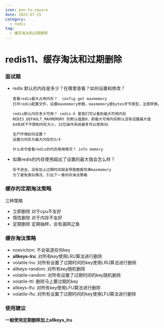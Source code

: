 ```yaml
---
icon: pen-to-square
date: 2023-07-15
category:
  - redis 
tag:
  - 缓存淘汰和过期删除
---
```


# redis11、缓存淘汰和过期删除

### 面试题

- redis 默认的内存是多少？在哪里查看？如何设置和修改？

  ```
  查看redis最大占用内存？  config get maxmemory
  打开redis配置文件，设置maxmemory参数，maxmemory是bytes字节类型，注意转换。
  
  redis默认内存多少可用？ redis.h 里我们可以看到最大可用内存 REDIS_DEFAULT_MAXMEMORY 的默认值是0，即最大可用内存默认没有设置最大值
  64系统下不限制内存大小，32位操作系统最多可以使用3G
  
  生产环境如何设置？
  设置为内存为最大内存的3/4
  
  什么命令查看redis的内存使用情况？ info memory
  
  ```

  

- 如果redis的内存使用超出了设置的最大值会怎么样？

  ```
  存不进去，没有加上过期时间就会导致数据写满maxmemory
  为了避免类似情况，引出下一章内存淘汰策略
  ```

  

### 缓存的定期淘汰策略

三种策略

- 立即删除 对于cpu不友好
- 惰性删除 对于内存不友好
- 定期删除 定期抽样，会有漏网之鱼

### 缓存淘汰策略

- noeviction: 不会驱逐任何key
- **allkeys-lru**: 对所有key使用LRU算法进行删除
- volatile-lru: 对所有设置了过期时间的key使用LRU算法进行删除
- allkeys-random: 对所有key随机删除
- volatile-random: 对所有设置了过期时间的key随机删除
- volatile-ttl: 删除马上要过期的key
- allkeys-lfu: 对所有key使用LFU算法进行删除
- volatile-lfu: 对所有设置了过期时间的key使用LFU算法进行删除

### 使用建议

**一般使用定期删除加上allkeys_lru**







